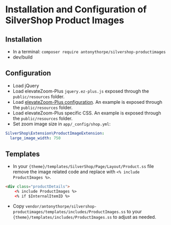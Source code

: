 # Installation and Configuration of SilverShop Product Images

## Installation
* In a terminal:
`composer require antonythorpe/silvershop-productimages`
* dev/build

## Configuration
* Load jQuery
* Load elevateZoom-Plus `jquery.ez-plus.js` exposed through the `public/resources` folder.
* Load [elevateZoom-Plus configuration](http://igorlino.github.io/elevatezoom-plus/api.htm).  An example is exposed through the `public/resources` folder.
* Load elevateZoom-Plus specific CSS.  An example is exposed through the `public/resources` folder.
* Set zoom image size in `app/_config/shop.yml`:
```yaml
SilverShop\Extension\ProductImageExtension:
  large_image_width: 750
```

## Templates
* In your `{theme}/templates/SilverShop/Page/Layout/Product.ss` file remove the image related code and replace with `<% include ProductImages %>`.
```HTML
<div class="productDetails">
    <% include ProductImages %>
    <% if $InternalItemID %>
```
* Copy `vendor/antonythorpe/silvershop-productimages/templates/includes/ProductImages.ss` to your `{theme}/templates/includes/ProductImages.ss` to adjust as needed.
